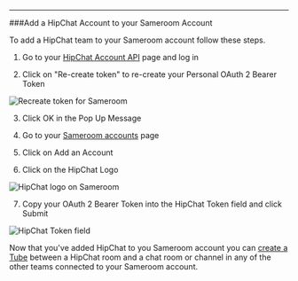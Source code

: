 ---
###Add a HipChat Account to your Sameroom Account


To add a HipChat team to your Sameroom account follow these steps.

1. Go to your <a href="https://hipchat.com/account/api" target="_blank">HipChat Account API</a> page and log in

2. Click on "Re-create token" to re-create your Personal OAuth 2 Bearer Token

![Recreate token for Sameroom](https://in.kato.im/dd9055f7d2f3bcad535ee373c06d649993c5d30f919639e6bb1b9665efa7a016/Sameroom_HipChat_Account_Settings.png)

3. Click OK in the Pop Up Message

4. Go to your <a href="https://sameroom.io/accounts/" target="_blank">Sameroom accounts</a> page

5. Click on Add an Account

6. Click on the HipChat Logo

![HipChat logo on Sameroom](https://in.kato.im/d0098794f49e3a01891fa6e4a89ed43ccd9d2ac075d9007931cf59bf215e3f9b/Sameroom%20Add%20HipChat%20Account%20copy.png)

7. Copy your OAuth 2 Bearer Token into the HipChat Token field and click Submit

![HipChat Token field](https://in.kato.im/d8d4f1003421016ba7d54cd669dde49319229ba235bc766285b205fd2d44078d/Sameroom%20Sign%20In%20HipChat%20copy.png)

Now that you've added HipChat to you Sameroom account you can [create a Tube](/getting-started/en/tubes) between a HipChat room and a chat room or channel in any of the other teams connected to your Sameroom account.
